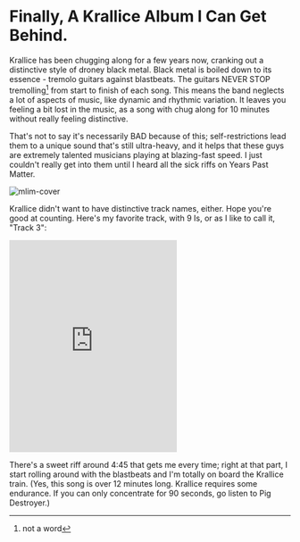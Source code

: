 # Finally, A Krallice Album I Can Get Behind.

Krallice has been chugging along for a few years now, cranking out a distinctive style of droney black metal. Black metal is boiled down to its essence - tremolo guitars against blastbeats. The guitars NEVER STOP tremolling[^1] from start to finish of each song. This means the band neglects a lot of aspects of music, like dynamic and rhythmic variation. It leaves you feeling a bit lost in the music, as a song with chug along for 10 minutes without really feeling distinctive. 

That's not to say it's necessarily BAD because of this; self-restrictions lead them to a unique sound that's still ultra-heavy, and it helps that these guys are extremely talented musicians playing at blazing-fast speed. I just couldn't really get into them until I heard all the sick riffs on Years Past Matter.

![mlim-cover](1696978733-1.jpg "Krallice - Years Past Matter")

Krallice didn't want to have distinctive track names, either. Hope you're good at counting. Here's my favorite track, with 9 Is, or as I like to call it, "Track 3":

<iframe src="https://embed.spotify.com/?uri=spotify:track:5dvYC1eU3yPWV6Umn47iKb" width="300" height="380" frameborder="0" allowtransparency="true"></iframe>

There's a sweet riff around 4:45 that gets me every time; right at that part, I start rolling around with the blastbeats and I'm totally on board the Krallice train. (Yes, this song is over 12 minutes long. Krallice requires some endurance. If you can only concentrate for 90 seconds, go listen to Pig Destroyer.)

[^1]: not a word
